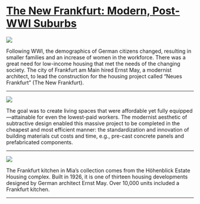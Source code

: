 # [The New Frankfurt: Modern, Post-WWI Suburbs](http://artstories.artsmia.org/#/stories/2142)

![](http://cdn.dx.artsmia.org/thumbs/tn_2014_TDX_MIAArtStories_316.jpg)

Following WWI, the demographics of German citizens changed, resulting in smaller families and an increase of women in the workforce. There was a great need for low-income housing that met the needs of the changing society. The city of Frankfurt am Main hired Ernst May, a modernist architect, to lead the construction for the housing project called “Neues Frankfurt” (The New Frankfurt). 

---

![](http://cdn.dx.artsmia.org/thumbs/tn_2014_TDX_MIAArtStories_320.jpg)

The goal was to create living spaces that were affordable yet fully equipped—attainable for even the lowest-paid workers. The modernist aesthetic of subtractive design enabled this massive project to be completed in the cheapest and most efficient manner: the standardization and innovation of building materials cut costs and time, e.g., pre-cast concrete panels and prefabricated components.

---

![](http://cdn.dx.artsmia.org/thumbs/tn_2014_TDX_MIAArtStories_317.jpg)

The Frankfurt kitchen in Mia’s collection comes from the Höhenblick Estate Housing complex. Built in 1926, it is one of thirteen housing developments designed by German architect Ernst May. Over 10,000 units included a Frankfurt kitchen.

---
